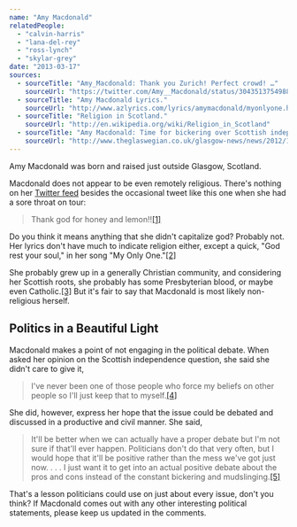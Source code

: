 ```yaml
---
name: "Amy Macdonald"
relatedPeople:
  - "calvin-harris"
  - "lana-del-rey"
  - "ross-lynch"
  - "skylar-grey"
date: "2013-03-17"
sources:
  - sourceTitle: "Amy_Macdonald: Thank you Zurich! Perfect crowd! …"
    sourceUrl: "https://twitter.com/Amy__Macdonald/status/304351375498805248"
  - sourceTitle: "Amy Macdonald Lyrics."
    sourceUrl: "http://www.azlyrics.com/lyrics/amymacdonald/myonlyone.html"
  - sourceTitle: "Religion in Scotland."
    sourceUrl: "http://en.wikipedia.org/wiki/Religion_in_Scotland"
  - sourceTitle: "Amy Macdonald: Time for bickering over Scottish independence to end."
    sourceUrl: "http://www.theglaswegian.co.uk/glasgow-news/news/2012/10/31/amy-macdonald-time-for-bickering-over-scottish-independence-to-end-102692-23936974/"
---
```


Amy Macdonald was born and raised just outside Glasgow, Scotland.

Macdonald does not appear to be even remotely religious. There's nothing on her [Twitter feed](https://twitter.com/Amy__Macdonald) besides the occasional tweet like this one when she had a sore throat on tour:

>Thank god for honey and lemon!!<a class="source-citation" href="#https://twitter.com/Amy__Macdonald/status/304351375498805248" title="Amy_Macdonald: Thank you Zurich! Perfect crowd! …">[1]</a>

Do you think it means anything that she didn't capitalize god? Probably not. Her lyrics don't have much to indicate religion either, except a quick, "God rest your soul," in her song "My Only One."<a class="source-citation" href="#http://www.azlyrics.com/lyrics/amymacdonald/myonlyone.html" title="Amy Macdonald Lyrics.">[2]</a>

She probably grew up in a generally Christian community, and considering her Scottish roots, she probably has some Presbyterian blood, or maybe even Catholic.<a class="source-citation" href="#http://en.wikipedia.org/wiki/Religion_in_Scotland" title="Religion in Scotland.">[3]</a> But it's fair to say that Macdonald is most likely non-religious herself.


## Politics in a Beautiful Light

Macdonald makes a point of not engaging in the political debate. When asked her opinion on the Scottish independence question, she said she didn't care to give it,

>I've never been one of those people who force my beliefs on other people so I'll just keep that to myself.<a class="source-citation" href="#http://www.theglaswegian.co.uk/glasgow-news/news/2012/10/31/amy-macdonald-time-for-bickering-over-scottish-independence-to-end-102692-23936974/" title="Amy Macdonald: Time for bickering over Scottish independence to end.">[4]</a>

She did, however, express her hope that the issue could be debated and discussed in a productive and civil manner. She said,

>It'll be better when we can actually have a proper debate but I'm not sure if that'll ever happen. Politicians don't do that very often, but I would hope that it'll be positive rather than the mess we've got just now. . . . I just want it to get into an actual positive debate about the pros and cons instead of the constant bickering and mudslinging.<a class="source-citation" href="#http://www.theglaswegian.co.uk/glasgow-news/news/2012/10/31/amy-macdonald-time-for-bickering-over-scottish-independence-to-end-102692-23936974/" title="Amy Macdonald: Time for bickering over Scottish independence to end.">[5]</a>

That's a lesson politicians could use on just about every issue, don't you think? If Macdonald comes out with any other interesting political statements, please keep us updated in the comments.